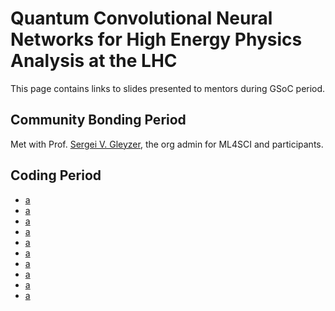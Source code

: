 # Quantum Convolutional Neural Networks for High Energy Physics Analysis at the LHC

This page contains links to slides presented to mentors during GSoC period.

## Community Bonding Period
Met with Prof. [Sergei V. Gleyzer](http://sergeigleyzer.com/), the org admin for ML4SCI and participants.

## Coding Period
- [a](slides1)
- [a](slides2)
- [a](slides3)
- [a](slides4)
- [a](slides5)
- [a](slides6)
- [a](slides7)
- [a](slides8)
- [a](slides9)
- [a](slides10)